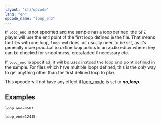 ```yaml
---
layout: "sfz/opcode"
lang: "en"
opcode_name: "loop_end"
---
```

If `loop_end` is not specified and the sample has a loop defined, the SFZ player
will use the end point of the first loop defined in the file. That means for
files with one loop, `loop_end` does not usually need to be set, as it's generally
more practical to define loop points in an audio editor where they can be checked
for smoothness, crossfaded if necessary etc.

If `loop_end` is specified, it will be used instead the loop end point defined in
the sample. For files which have multiple loops defined, this is the only way to
get anything other than the first defined loop to play.

This opcode will not have any effect if [loop_mode](loop_mode) is set
to ***no_loop***.

## Examples

```
loop_end=4503

loop_end=12445
```
